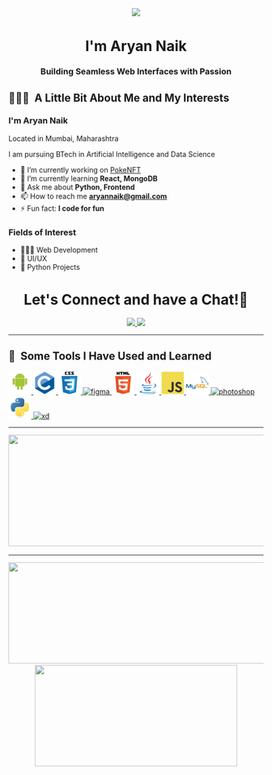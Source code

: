 <p align="center" dir="auto">
  <a target="_blank" rel="noopener noreferrer nofollow" href="https://camo.githubusercontent.com/82e15927fe3a779d5bb243ed93d85f49768667c7251d713991e67888e522f207/68747470733a2f2f63617073756c652d72656e6465722e76657263656c2e6170702f6170693f747970653d776176696e6726636f6c6f723d6772616469656e7426746578743d48656c6c6f21266865696768743d3130302673656374696f6e3d686561646572"><img src="https://camo.githubusercontent.com/82e15927fe3a779d5bb243ed93d85f49768667c7251d713991e67888e522f207/68747470733a2f2f63617073756c652d72656e6465722e76657263656c2e6170702f6170693f747970653d776176696e6726636f6c6f723d6772616469656e7426746578743d48656c6c6f21266865696768743d3130302673656374696f6e3d686561646572" data-canonical-src="https://capsule-render.vercel.app/api?type=waving&amp;color=gradient&amp;text=Hello!&amp;height=100&amp;section=header" style="max-width: 100%;"></a>
</p>

<h1 align="center">I'm Aryan Naik</h1>
<h3 align="center">Building Seamless Web Interfaces with Passion</h3>

<h2> 👨🏻‍💻 &nbsp;A Little Bit About Me and My Interests</h2>
<h3>I'm Aryan Naik</h3>
<p>Located in Mumbai, Maharashtra</p>
<p>I am pursuing BTech in Artificial Intelligence and Data Science</p>

- 🔭 I’m currently working on [PokeNFT](https://github.com/aryannaik225/PokeNFT)
- 🌱 I’m currently learning **React, MongoDB**
- 💬 Ask me about **Python, Frontend**
- 📫 How to reach me **aryannaik@gmail.com**
- ⚡ Fun fact: **I code for fun**

<h3>Fields of Interest</h3>

- 👨🏻‍💻 Web Development
- 📱 UI/UX
- 🐍 Python Projects


<h1 align="center">
  Let's Connect and have a Chat!💬
</h1>

<p align="center">
  <a href="https://www.instagram.com/aryannaik225">
    <img height="50" src="https://upload.wikimedia.org/wikipedia/commons/thumb/a/a5/Instagram_icon.png/2048px-Instagram_icon.png"/>
  </a>

  <a href="https://www.hackerrank.com/aryann2203">
    <img height="50" src="https://cdn4.iconfinder.com/data/icons/logos-and-brands/512/160_Hackerrank_logo_logos-512.png"/>
  </a>
</p>

---  
  
<h2> 🚀 &nbsp;Some Tools I Have Used and Learned</h2>

<p align="left">
  <a href="https://developer.android.com" rel="noreferrer">
      <img src="https://raw.githubusercontent.com/devicons/devicon/master/icons/android/android-original-wordmark.svg" alt="android" width="45" height="45"/>
  </a>
  <a href="https://www.cprogramming.com/" rel="noreferrer">
      <img src="https://raw.githubusercontent.com/devicons/devicon/master/icons/c/c-original.svg" alt="c" width="45" height="45"/>
  </a>
  <a href="https://www.w3schools.com/css/" rel="noreferrer">
      <img src="https://raw.githubusercontent.com/devicons/devicon/master/icons/css3/css3-original-wordmark.svg" alt="css3" width="45" height="45"/>
  </a>
  <a href="https://www.figma.com/" rel="noreferrer">
      <img src="https://www.vectorlogo.zone/logos/figma/figma-icon.svg" alt="figma" width="45" height="45"/>
  </a>
  <a href="https://www.w3.org/html/" rel="noreferrer">
      <img src="https://raw.githubusercontent.com/devicons/devicon/master/icons/html5/html5-original-wordmark.svg" alt="html5" width="45" height="45"/>
  </a>
  <a href="https://www.java.com" rel="noreferrer">
      <img src="https://raw.githubusercontent.com/devicons/devicon/master/icons/java/java-original.svg" alt="java" width="45" height="45"/>
  </a>
  <a href="https://developer.mozilla.org/en-US/docs/Web/JavaScript" rel="noreferrer">
      <img src="https://raw.githubusercontent.com/devicons/devicon/master/icons/javascript/javascript-original.svg" alt="javascript" width="45" height="45"/>
  </a>
  <a href="https://www.mysql.com/" rel="noreferrer">
      <img src="https://raw.githubusercontent.com/devicons/devicon/master/icons/mysql/mysql-original-wordmark.svg" alt="mysql" width="45" height="45"/>
  </a>
  <a href="https://www.photoshop.com/en" rel="noreferrer">
      <img src="https://w7.pngwing.com/pngs/301/722/png-transparent-adobe-logo-logos-photoshop-logos-and-brands-icon.png" alt="photoshop" width="45" height="45"/>
  </a>
  <a href="https://www.python.org" rel="noreferrer">
      <img src="https://raw.githubusercontent.com/devicons/devicon/master/icons/python/python-original.svg" alt="python" width="45" height="45"/>
  </a>
  <a href="https://www.adobe.com/products/xd.html" rel="noreferrer">
      <img src="https://brandslogos.com/wp-content/uploads/thumbs/adobe-xd-logo-vector.svg" alt="xd" width="45" height="45"/>
  </a>
</p>


---

  
<p align="center">
  <img width="800" height="220" src="https://streak-stats.demolab.com?user=aryannaik225&theme=highcontrast&hide_border=true&border_radius=5&card_width=800">
</p>


---




<p align="center">
  <img width="600" height="200" src="https://github-readme-stats.vercel.app/api?username=aryannaik225&show_icons=true&theme=vision-friendly-dark">
  <img width="400" height="200" src="https://github-readme-stats.vercel.app/api/top-langs/?username=aryannaik225&size_weight=0.15&count_weight=0.5&layout=compact&theme=vision-friendly-dark">
</p>
 


<div id="header" align="center">
  <img src="https://komarev.com/ghpvc/?username=aryannaik225&style=for-the-badge&color=orange" alt=""/>
</div>
